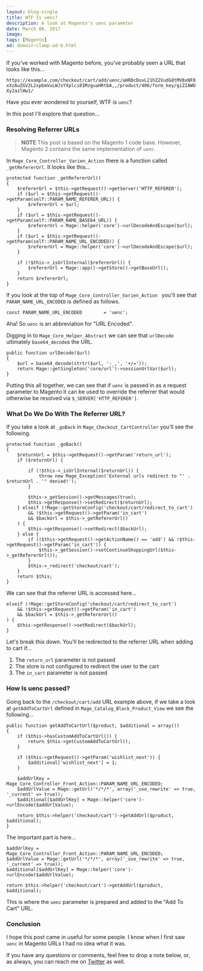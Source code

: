 ```yaml
---
layout: blog-single
title: WTF Is uenc?
description: A look at Magento's uenc parameter
date: March 06, 2017
image: 
tags: [Magento]
ad: domain-clamp-ad-b.html
---
```


If you've worked with Magento before, you've probably seen a URL that looks like this...

`https://example.com/checkout/cart/add/uenc/aHR0cDovL21hZ2VudG8tMV8xNF8xXzAuZGV2L2xpbmVuLWJsYXplci01MzguaHRtbA,,/product/406/form_key/giZIAWUXy2azlHw1/`

Have you ever wondered to yourself, WTF is `uenc`?

In this post I'll explore that question...

<!-- excerpt_separator -->

### Resolving Referrer URLs

> **NOTE** This post is based on the Magento 1 code base. However, Magento 2 contains the same implementation of `uenc`.

In `Mage_Core_Controller_Varien_Action` there is a function called `_getRefererUrl`. It looks like this...

```php?start_inline=1
protected function _getRefererUrl()
{
    $refererUrl = $this->getRequest()->getServer('HTTP_REFERER');
    if ($url = $this->getRequest()->getParam(self::PARAM_NAME_REFERER_URL)) {
        $refererUrl = $url;
    }
    if ($url = $this->getRequest()->getParam(self::PARAM_NAME_BASE64_URL)) {
        $refererUrl = Mage::helper('core')->urlDecodeAndEscape($url);
    }
    if ($url = $this->getRequest()->getParam(self::PARAM_NAME_URL_ENCODED)) {
        $refererUrl = Mage::helper('core')->urlDecodeAndEscape($url);
    }

    if (!$this->_isUrlInternal($refererUrl)) {
        $refererUrl = Mage::app()->getStore()->getBaseUrl();
    }
    return $refererUrl;
}
```

If you look at the top of `Mage_Core_Controller_Varien_Action ` you'll see that `PARAM_NAME_URL_ENCODED` is defined as follows.

```php?start_inline=1
const PARAM_NAME_URL_ENCODED        = 'uenc';
```

Aha! So `uenc` is an abbreviation for "URL Encoded".

Digging in to `Mage_Core_Helper_Abstract` we can see that `urlDecode` ultimately `base64_decode`s the URL.

```php?start_inline=1
public function urlDecode($url)
{
    $url = base64_decode(strtr($url, '-_,', '+/='));
    return Mage::getSingleton('core/url')->sessionUrlVar($url);
}
```

Putting this all together, we can see that if `uenc` is passed in as a request parameter to Magento it can be used to override the referrer that would otherwise be resolved via `$_SERVER['HTTP_REFERER']`.

### What Do We Do With The Referrer URL?

If you take a look at `_goBack` in `Mage_Checkout_CartController` you'll see the following.

```php?start_inline=1
protected function _goBack()
{
    $returnUrl = $this->getRequest()->getParam('return_url');
    if ($returnUrl) {

        if (!$this->_isUrlInternal($returnUrl)) {
            throw new Mage_Exception('External urls redirect to "' . $returnUrl . '" denied!');
        }

        $this->_getSession()->getMessages(true);
        $this->getResponse()->setRedirect($returnUrl);
    } elseif (!Mage::getStoreConfig('checkout/cart/redirect_to_cart')
        && !$this->getRequest()->getParam('in_cart')
        && $backUrl = $this->_getRefererUrl()
    ) {
        $this->getResponse()->setRedirect($backUrl);
    } else {
        if (($this->getRequest()->getActionName() == 'add') && !$this->getRequest()->getParam('in_cart')) {
            $this->_getSession()->setContinueShoppingUrl($this->_getRefererUrl());
        }
        $this->_redirect('checkout/cart');
    }
    return $this;
}
```

We can see that the referrer URL is accessed here...

```php?start_inline=1
elseif (!Mage::getStoreConfig('checkout/cart/redirect_to_cart')
    && !$this->getRequest()->getParam('in_cart')
    && $backUrl = $this->_getRefererUrl()
) {
    $this->getResponse()->setRedirect($backUrl);
}
```

Let's break this down. You'll be redirected to the referrer URL when adding to cart if...

1. The `return_url` parameter is not passed
2. The store is not configured to redirect the user to the cart
3. The `in_cart` parameter is not passed

### How Is uenc passed?

Going back to the `/checkout/cart/add` URL example above, if we take a look at `getAddToCartUrl` defined in `Mage_Catalog_Block_Product_View` we see the following...

```php?start_inline=1
public function getAddToCartUrl($product, $additional = array())
{
    if ($this->hasCustomAddToCartUrl()) {
        return $this->getCustomAddToCartUrl();
    }

    if ($this->getRequest()->getParam('wishlist_next')) {
        $additional['wishlist_next'] = 1;
    }

    $addUrlKey = Mage_Core_Controller_Front_Action::PARAM_NAME_URL_ENCODED;
    $addUrlValue = Mage::getUrl('*/*/*', array('_use_rewrite' => true, '_current' => true));
    $additional[$addUrlKey] = Mage::helper('core')->urlEncode($addUrlValue);

    return $this->helper('checkout/cart')->getAddUrl($product, $additional);
}
```

The important part is here...

```php?start_inline=1
$addUrlKey = Mage_Core_Controller_Front_Action::PARAM_NAME_URL_ENCODED;
$addUrlValue = Mage::getUrl('*/*/*', array('_use_rewrite' => true, '_current' => true));
$additional[$addUrlKey] = Mage::helper('core')->urlEncode($addUrlValue);

return $this->helper('checkout/cart')->getAddUrl($product, $additional);
```

This is where the `uenc` parameter is prepared and added to the "Add To Cart" URL.

### Conclusion

I hope this post came in useful for some people. I know when I first saw `uenc` in Magento URLs I had no idea what it was. 

If you have any questions or comments, feel free to drop a note below, or, as always, you can reach me on [Twitter](http://twitter.com/maxpchadwick) as well.